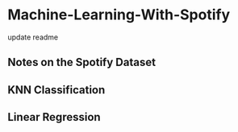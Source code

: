 # Machine-Learning-With-Spotify
update readme
## Notes on the Spotify Dataset
## KNN Classification
## Linear Regression
